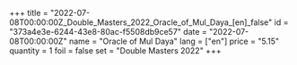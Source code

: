 +++
title = "2022-07-08T00:00:00Z_Double_Masters_2022_Oracle_of_Mul_Daya_[en]_false"
id = "373a4e3e-6244-43e8-80ac-f5508db9ce57"
date = "2022-07-08T00:00:00Z"
name = "Oracle of Mul Daya"
lang = ["en"]
price = "5.15"
quantity = 1
foil = false
set = "Double Masters 2022"
+++
